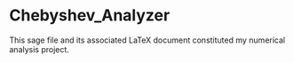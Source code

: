 # Chebyshev_Analyzer

This sage file and its associated LaTeX document constituted my numerical analysis project. 


